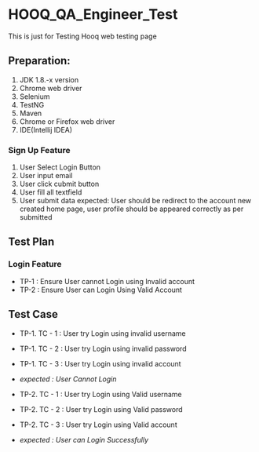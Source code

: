 # HOOQ_QA_Engineer_Test
This is just for Testing Hooq web testing page

## Preparation:
1. JDK 1.8.-x version
2. Chrome web driver
3. Selenium
4. TestNG
5. Maven
6. Chrome or Firefox web driver
7. IDE(Intellij IDEA)

### Sign Up Feature
1. User Select Login Button
2. User input email
3. User click cubmit button
4. User fill all textfield 
5. User submit data
expected: User should be redirect to the account new created home page, user profile should be appeared correctly as per submitted

## Test Plan
### Login Feature
* TP-1 : Ensure User cannot Login using Invalid account
* TP-2 : Ensure User can Login Using Valid Account
 
## Test Case
* TP-1. TC - 1 : User try Login using invalid username
* TP-1. TC - 2 : User try Login using invalid password
* TP-1. TC - 3 : User try Login using invalid account
* _expected : User Cannot Login_
  
* TP-2. TC - 1 : User try Login using Valid username
* TP-2. TC - 2 : User try Login using Valid password
* TP-2. TC - 3 : User try Login using Valid account
* _expected : User can Login Successfully_
